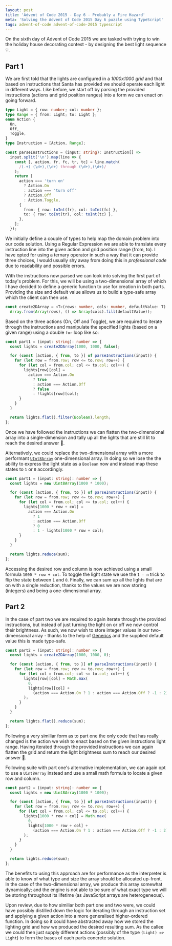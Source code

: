 ```yaml
---
layout: post
title: 'Advent of Code 2015 - Day 6 - Probably a Fire Hazard'
meta: 'Solving the Advent of Code 2015 Day 6 puzzle using TypeScript'
tags: advent-of-code advent-of-code-2015 typescript
---
```


On the sixth day of Advent of Code 2015 we are tasked with trying to win the holiday house decorating contest - by designing the best light sequence 💡.

<!--more-->

## Part 1

We are first told that the lights are configured in a _1000x1000 grid_ and that based on instructions that Santa has provided we should operate each light in different ways.
Like before, we start off by parsing the provided instructions (actions and grid position ranges) into a form we can enact on going forward.

```typescript
type Light = { row: number; col: number };
type Range = { from: Light; to: Light };
enum Action {
  On,
  Off,
  Toggle,
}
type Instruction = [Action, Range];

const parseInstructions = (input: string): Instruction[] =>
  input.split('\n').map(line => {
    const [, action, fr, fc, tr, tc] = line.match(
      /(.+) (\d+),(\d+) through (\d+),(\d+)/
    );
    return [
      action === 'turn on'
        ? Action.On
        : action === 'turn off'
        ? Action.Off
        : Action.Toggle,
      {
        from: { row: toInt(fr), col: toInt(fc) },
        to: { row: toInt(tr), col: toInt(tc) },
      },
    ];
  });
```

We initially define a couple of types to help map the domain problem into our code solution.
Using a Regular Expression we are able to translate every instruction line into the given action and grid position range (from, to).
I have opted for using a ternary operator in such a way that it can provide three choices, I would usually shy away from doing this in _professional code_ due to readability and possible errors.

With the instructions now parsed we can look into solving the first part of today's problem.
For this, we will be using a two-dimensional array of which I have decided to define a generic function to use for creation in both parts.
Providing the size and default value allows us to build a type-safe array which the client can then use.

```typescript
const create2DArray = <T>(rows: number, cols: number, defaultValue: T): T[][] =>
  Array.from(Array(rows), () => Array(cols).fill(defaultValue));
```

Based on the three actions (On, Off and Toggle), we are required to iterate through the instructions and manipulate the specified lights (based on a given range) using a double `for` loop like so:

```typescript
const part1 = (input: string): number => {
  const lights = create2DArray(1000, 1000, false);

  for (const [action, { from, to }] of parseInstructions(input)) {
    for (let row = from.row; row <= to.row; row++) {
      for (let col = from.col; col <= to.col; col++) {
        lights[row][col] =
          action === Action.On
            ? true
            : action === Action.Off
            ? false
            : !lights[row][col];
      }
    }
  }

  return lights.flat().filter(Boolean).length;
};
```

Once we have followed the instructions we can flatten the two-dimensional array into a single-dimension and tally up all the lights that are still lit to reach the desired answer 🌟.

Alternatively, we could replace the two-dimensional array with a more performant [`UInt8Array`](https://developer.mozilla.org/en-US/docs/Web/JavaScript/Reference/Global_Objects/Uint8Array) one-dimensional array.
In doing so we lose the the ability to express the light state as a `Boolean` now and instead map these states to `1` or `0` accordingly.

```typescript
const part1 = (input: string): number => {
  const lights = new Uint8Array(1000 * 1000);

  for (const [action, { from, to }] of parseInstructions(input)) {
    for (let row = from.row; row <= to.row; row++) {
      for (let col = from.col; col <= to.col; col++) {
        lights[1000 * row + col] =
          action === Action.On
            ? 1
            : action === Action.Off
            ? 0
            : 1 - lights[1000 * row + col];
      }
    }
  }

  return lights.reduce(sum);
};
```

Accessing the desired row and column is now achieved using a small formula `1000 * row + col`.
To toggle the light state we use the `1 - n` trick to flip the state between `1` and `0`.
Finally, we can sum up all the lights that are on with a single reduction, thanks to the values we are now storing (integers) and being a one-dimensional array.

## Part 2

In the case of part two we are required to again iterate through the provided instructions, but instead of just turning the light on or off we now control their brightness.
As such, we now wish to store integer values in our two-dimensional array - thanks to the help of [Generics](https://www.typescriptlang.org/docs/handbook/generics.html) and the supplied default value this is made type-safe.

```typescript
const part2 = (input: string): number => {
  const lights = create2DArray(1000, 1000, 0);

  for (const [action, { from, to }] of parseInstructions(input)) {
    for (let row = from.row; row <= to.row; row++) {
      for (let col = from.col; col <= to.col; col++) {
        lights[row][col] = Math.max(
          0,
          lights[row][col] +
            (action === Action.On ? 1 : action === Action.Off ? -1 : 2)
        );
      }
    }
  }

  return lights.flat().reduce(sum);
};
```

Following a very similiar form as to part one the only code that has really changed is the action we wish to enact based on the given instructions light range.
Having iterated through the provided instructions we can again flatten the grid and return the light brightness sum to reach our desired answer 🌟.

Following suite with part one's alternative implementation, we can again opt to use a `Uint8Array` instead and use a small math formula to locate a given row and column.

```typescript
const part2 = (input: string): number => {
  const lights = new Uint8Array(1000 * 1000);

  for (const [action, { from, to }] of parseInstructions(input)) {
    for (let row = from.row; row <= to.row; row++) {
      for (let col = from.col; col <= to.col; col++) {
        lights[1000 * row + col] = Math.max(
          0,
          lights[1000 * row + col] +
            (action === Action.On ? 1 : action === Action.Off ? -1 : 2)
        );
      }
    }
  }

  return lights.reduce(sum);
};
```

The benefits to using this approach are for performance as the interpreter is able to know of what type and size the array should be allocated up-front.
In the case of the two-dimensional array, we produce this array somewhat dynamically; and the engine is not able to be sure of what exact type we will be storing throughout its lifetime (as JavaScript arrays are heterogeneous).

Upon review, due to how similiar both part one and two were, we could have possibly distilled down the logic for iterating through an instruction set and applying a given action into a more generalised higher-ordered function.
In doing so it could have abstracted away how we stored the lighting grid and how we produced the desired resulting sum.
As the callee we could then just supply different actions (possibly of the type `(Light) => Light`) to form the bases of each parts concrete solution.
